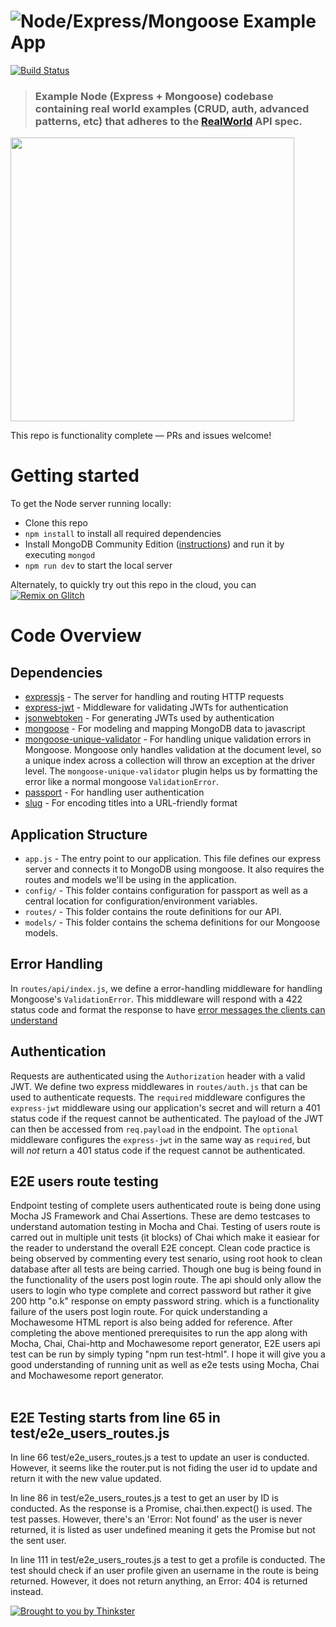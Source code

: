 # ![Node/Express/Mongoose Example App](project-logo.png)

[![Build Status](https://travis-ci.org/anishkny/node-express-realworld-example-app.svg?branch=master)](https://travis-ci.org/anishkny/node-express-realworld-example-app)

> ### Example Node (Express + Mongoose) codebase containing real world examples (CRUD, auth, advanced patterns, etc) that adheres to the [RealWorld](https://github.com/gothinkster/realworld-example-apps) API spec.

<a href="https://thinkster.io/tutorials/node-json-api" target="_blank"><img width="454" src="https://raw.githubusercontent.com/gothinkster/realworld/master/media/learn-btn-hr.png" /></a>

This repo is functionality complete — PRs and issues welcome!

# Getting started

To get the Node server running locally:

- Clone this repo
- `npm install` to install all required dependencies
- Install MongoDB Community Edition ([instructions](https://docs.mongodb.com/manual/installation/#tutorials)) and run it by executing `mongod`
- `npm run dev` to start the local server

Alternately, to quickly try out this repo in the cloud, you can [![Remix on Glitch](https://cdn.glitch.com/2703baf2-b643-4da7-ab91-7ee2a2d00b5b%2Fremix-button.svg)](https://glitch.com/edit/#!/remix/realworld)

# Code Overview

## Dependencies

- [expressjs](https://github.com/expressjs/express) - The server for handling and routing HTTP requests
- [express-jwt](https://github.com/auth0/express-jwt) - Middleware for validating JWTs for authentication
- [jsonwebtoken](https://github.com/auth0/node-jsonwebtoken) - For generating JWTs used by authentication
- [mongoose](https://github.com/Automattic/mongoose) - For modeling and mapping MongoDB data to javascript 
- [mongoose-unique-validator](https://github.com/blakehaswell/mongoose-unique-validator) - For handling unique validation errors in Mongoose. Mongoose only handles validation at the document level, so a unique index across a collection will throw an exception at the driver level. The `mongoose-unique-validator` plugin helps us by formatting the error like a normal mongoose `ValidationError`.
- [passport](https://github.com/jaredhanson/passport) - For handling user authentication
- [slug](https://github.com/dodo/node-slug) - For encoding titles into a URL-friendly format

## Application Structure

- `app.js` - The entry point to our application. This file defines our express server and connects it to MongoDB using mongoose. It also requires the routes and models we'll be using in the application.
- `config/` - This folder contains configuration for passport as well as a central location for configuration/environment variables.
- `routes/` - This folder contains the route definitions for our API.
- `models/` - This folder contains the schema definitions for our Mongoose models.

## Error Handling

In `routes/api/index.js`, we define a error-handling middleware for handling Mongoose's `ValidationError`. This middleware will respond with a 422 status code and format the response to have [error messages the clients can understand](https://github.com/gothinkster/realworld/blob/master/API.md#errors-and-status-codes)

## Authentication

Requests are authenticated using the `Authorization` header with a valid JWT. We define two express middlewares in `routes/auth.js` that can be used to authenticate requests. The `required` middleware configures the `express-jwt` middleware using our application's secret and will return a 401 status code if the request cannot be authenticated. The payload of the JWT can then be accessed from `req.payload` in the endpoint. The `optional` middleware configures the `express-jwt` in the same way as `required`, but will *not* return a 401 status code if the request cannot be authenticated.

## E2E users route testing

Endpoint testing of complete users authenticated route is being done using Mocha JS Framework and Chai Assertions. These are demo testcases to understand automation testing in Mocha and Chai. Testing of users route is carred out in multiple unit tests (it blocks) of Chai which make it easiear for the reader to understand the overall E2E concept. Clean code practice is being observed by commenting every test senario, using root hook to clean database after all tests are being carried. Though one bug is being found in the functionality of the users post login route. The api should only allow the users to login who type complete and correct password but rather it give 200 http "o.k" response on empty password string. which is a functionality failure of the users post login route. For quick understanding a Mochawesome HTML report is also being added for reference. After completing the above mentioned prerequisites to run the app along with Mocha, Chai, Chai-http and Mochawesome report generator, E2E users api test can be run by simply typing "npm run test-html". I hope it will give you a good understanding of running unit as well as e2e tests using Mocha, Chai and Mochawesome report generator.    
<br />

## E2E Testing starts from line 65 in test/e2e_users_routes.js
In line 66 test/e2e_users_routes.js a test to update an user is conducted. However, it seems like the router.put is not fiding the user id to update and return it with the new value updated.

In line 86 in test/e2e_users_routes.js a test to get an user by ID is conducted. As the response is a Promise, chai.then.expect() is used. The test passes. However, there's an 'Error: Not found' as the user is never returned, it is listed as user undefined meaning it gets the Promise but not the sent user.

In line 111 in test/e2e_users_routes.js a test to get a profile is conducted. The test should check if an user profile given an username in the route is being returned. However, it does not return anything, an Error: 404 is returned instead.

[![Brought to you by Thinkster](https://raw.githubusercontent.com/gothinkster/realworld/master/media/end.png)](https://thinkster.io)
